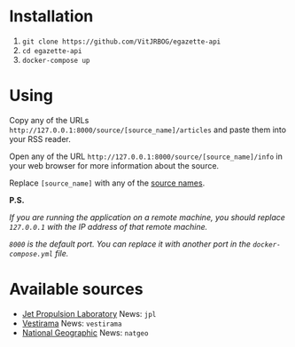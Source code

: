 # Installation

1. `git clone https://github.com/VitJRBOG/egazette-api`
2. `cd egazette-api`
3. `docker-compose up`

# Using

Copy any of the URLs `http://127.0.0.1:8000/source/[source_name]/articles` and paste them into your RSS reader.

Open any of the URL `http://127.0.0.1:8000/source/[source_name]/info` in your web browser for more information about the source.

Replace `[source_name]` with any of the [source names](#available-sources).

**P.S.**

_If you are running the application on a remote machine, you should replace `127.0.0.1` with the IP address of that remote machine._

_`8000` is the default port. You can replace it with another port in the `docker-compose.yml` file._

# Available sources

-   [Jet Propulsion Laboratory](https://www.jpl.nasa.gov) News: `jpl`
-   [Vestirama](https://vestirama.ru) News: `vestirama`
-   [National Geographic](https://www.nationalgeographic.com) News: `natgeo`
